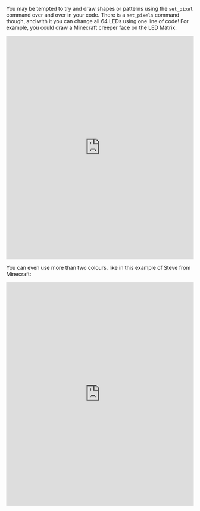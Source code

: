 You may be tempted to try and draw shapes or patterns using the `set_pixel` command over and over in your code. There is a `set_pixels` command though, and with it you can change all 64 LEDs using one line of code! For example, you could draw a Minecraft creeper face on the LED Matrix:

<iframe src="https://trinket.io/embed/python/603006f3b3" width="100%" height="600" frameborder="0" marginwidth="0" marginheight="0" allowfullscreen></iframe>

You can even use more than two colours, like in this example of Steve from Minecraft:

<iframe src="https://trinket.io/embed/python/fb52b2bf3d" width="100%" height="600" frameborder="0" marginwidth="0" marginheight="0" allowfullscreen></iframe>
